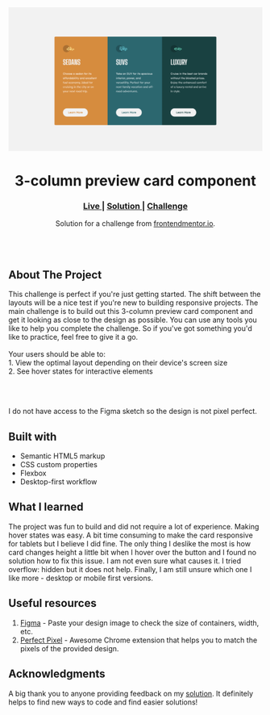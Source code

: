 
<img src="https://github.com/catherineisonline/3-column-card-component-frontendmentor/blob/main/images/project-preview.png?raw=true" ></img>


<h1 align="center">3-column preview card component</h1>

<div align="center">
  <h3>
    <a href="https://catherineisonline.github.io/3-column-card-component-frontendmentor/" color="white">
      Live
    </a>
  <span> | </span>    <a href="https://www.frontendmentor.io/solutions/3column-preview-card-component-3icyN8S1s">
      Solution
    </a>
  <span> | </span>    <a href="https://www.frontendmentor.io/challenges/3column-preview-card-component-pH92eAR2-">
      Challenge
    </a>
  </h3>
</div>
<div align="center">
   Solution for a challenge from  <a href="https://www.frontendmentor.io/" target="_blank">frontendmentor.io</a>.
</div>
<br>
<br>
<br>

## About The Project

<p>This challenge is perfect if you're just getting started. The shift between the layouts will be a nice test if you're new to building responsive projects.
The main challenge is to build out this 3-column preview card component and get it looking as close to the design as possible.
You can use any tools you like to help you complete the challenge. So if you've got something you'd like to practice, feel free to give it a go.
<br><br>Your users should be able to:
<br>1. View the optimal layout depending on their device's screen size
<br>2. See hover states for interactive elements</p>
<br>
<br> <p>I do not have access to the Figma sketch so the design is not pixel perfect.</p>




## Built with 

- Semantic HTML5 markup
- CSS custom properties
- Flexbox
- Desktop-first workflow

## What I learned

The project was fun to build and did not require a lot of experience. Making hover states was easy. A bit time consuming to make the card responsive for tablets but I believe I did fine. The only thing I deslike the most is how card changes height a little bit when I hover over the button and I found no solution how to fix this issue. I  am not even sure what causes it. I tried overflow: hidden but it does not help. Finally, I am still unsure which one I like more - desktop or mobile first versions. 

## Useful resources

1. <a href="https://www.figma.com/">Figma</a> - Paste your design image to check the size of containers, width, etc.
2. <a href="https://chrome.google.com/webstore/detail/perfectpixel-by-welldonec/dkaagdgjmgdmbnecmcefdhjekcoceebi">Perfect Pixel</a> - Awesome Chrome extension that helps you to match the pixels of the provided design.

## Acknowledgments

A big thank you to anyone providing feedback on my <a href="https://www.frontendmentor.io/solutions/3column-preview-card-component-3icyN8S1s">solution</a>. It definitely helps to find new ways to code and find easier solutions! 
